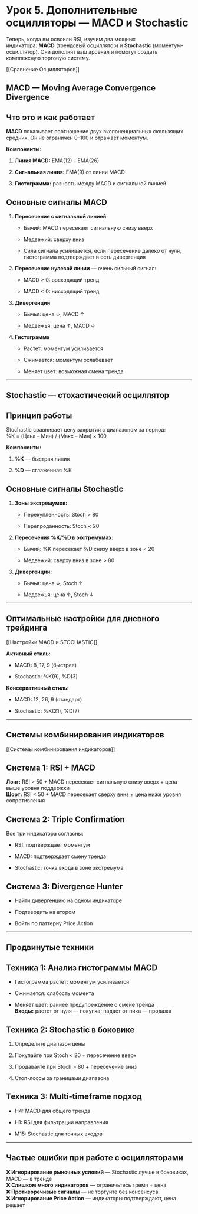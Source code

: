 # Урок 5. Дополнительные осцилляторы — MACD и Stochastic

Теперь, когда вы освоили RSI, изучим два мощных индикатора: **MACD** (трендовый осциллятор) и **Stochastic** (моментум-осциллятор). Они дополнят ваш арсенал и помогут создать комплексную торговую систему.

[[Сравнение Осцилляторов]]
## MACD — Moving Average Convergence Divergence

## Что это и как работает

**MACD** показывает соотношение двух экспоненциальных скользящих средних. Он не ограничен 0–100 и отражает моментум.

**Компоненты:**

1. **Линия MACD:** EMA(12) – EMA(26)
    
2. **Сигнальная линия:** EMA(9) от линии MACD
    
3. **Гистограмма:** разность между MACD и сигнальной линией

## Основные сигналы MACD

1. **Пересечение с сигнальной линией**
    
    - Бычий: MACD пересекает сигнальную снизу вверх
        
    - Медвежий: сверху вниз
        
    - Сила сигнала усиливается, если пересечение далеко от нуля, гистограмма подтверждает и есть дивергенция
        
2. **Пересечение нулевой линии** — очень сильный сигнал:
    
    - MACD > 0: восходящий тренд
        
    - MACD < 0: нисходящий тренд
        
3. **Дивергенции**
    
    - Бычья: цена ↓, MACD ↑
        
    - Медвежья: цена ↑, MACD ↓
        
4. **Гистограмма**
    
    - Растет: моментум усиливается
        
    - Сжимается: моментум ослабевает
        
    - Меняет цвет: возможная смена тренда
        

---

## Stochastic — стохастический осциллятор

## Принцип работы

Stochastic сравнивает цену закрытия с диапазоном за период:  
%K = (Цена – Мин) / (Макс – Мин) × 100

**Компоненты:**

1. **%K** — быстрая линия
    
2. **%D** — сглаженная %K
## Основные сигналы Stochastic

1. **Зоны экстремумов:**
    
    - Перекупленность: Stoch > 80
        
    - Перепроданность: Stoch < 20
        
2. **Пересечения %K/%D в экстремумах:**
    
    - Бычий: %K пересекает %D снизу вверх в зоне < 20
        
    - Медвежий: сверху вниз в зоне > 80
        
3. **Дивергенции:**
    
    - Бычья: цена ↓, Stoch ↑
        
    - Медвежья: цена ↑, Stoch ↓
        

---
## Оптимальные настройки для дневного трейдинга

[[Настройки MACD и STOCHASTIC]]

**Активный стиль:**

- MACD: 8, 17, 9 (быстрее)
    
- Stochastic: %K(9), %D(3)

**Консервативный стиль:**

- MACD: 12, 26, 9 (стандарт)
    
- Stochastic: %K(21), %D(7)

---
## Системы комбинирования индикаторов

[[Системы комбинирования индикаторов]]

## Система 1: RSI + MACD

**Лонг:** RSI > 50 + MACD пересекает сигнальную снизу вверх + цена выше уровня поддержки  
**Шорт:** RSI < 50 + MACD пересекает сверху вниз + цена ниже уровня сопротивления

## Система 2: Triple Confirmation

Все три индикатора согласны:

- RSI: подтверждает моментум
    
- MACD: подтверждает смену тренда
    
- Stochastic: точка входа в зоне экстремума

## Система 3: Divergence Hunter

- Найти дивергенцию на одном индикаторе
    
- Подтвердить на втором
    
- Войти по паттерну Price Action

---
## Продвинутые техники

## Техника 1: Анализ гистограммы MACD

- Гистограмма растет: моментум усиливается
    
- Сжимается: слабость момента
    
- Меняет цвет: раннее предупреждение о смене тренда  
  **Входы:** растет от нуля — покупка; падает от пика — продажа

## Техника 2: Stochastic в боковике

1. Определите диапазон цены
    
2. Покупайте при Stoch < 20 + пересечение вверх
    
3. Продавайте при Stoch > 80 + пересечение вниз
    
4. Стоп-лоссы за границами диапазона

## Техника 3: Multi-timeframe подход

- H4: MACD для общего тренда
    
- H1: RSI для фильтрации направления
    
- M15: Stochastic для точных входов

---
## Частые ошибки при работе с осцилляторами

**❌ Игнорирование рыночных условий** — Stochastic лучше в боковиках, MACD — в тренде  
**❌ Слишком много индикаторов** — ограничьтесь тремя + цена  
**❌ Противоречивые сигналы** — не торгуйте без консенсуса  
**❌ Игнорирование Price Action** — индикаторы подтверждают, цена решает